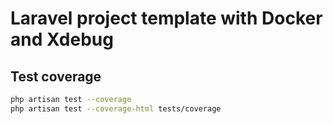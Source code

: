 # Laravel project template with Docker and Xdebug

## Test coverage

```bash
php artisan test --coverage
php artisan test --coverage-html tests/coverage
```

